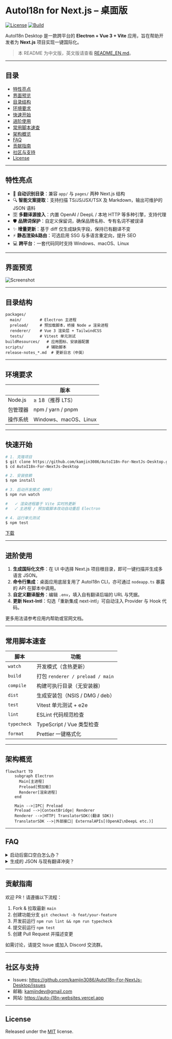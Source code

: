# AutoI18n for Next.js – 桌面版

[![License](https://img.shields.io/badge/License-MIT-green.svg)](./LICENSE)
[![Build](https://img.shields.io/github/actions/workflow/status/kamjin3086/AutoI18n-For-NextJs-Desktop/build.yaml?branch=main&label=build)](https://github.com/kamjin3086/AutoI18n-For-NextJs-Desktop/actions)

AutoI18n Desktop 是一款跨平台的 **Electron + Vue 3 + Vite** 应用，旨在帮助开发者为 **Next.js** 项目实现一键国际化。

> 本 README 为中文版，英文版请查看 [README_EN.md](./README_EN.md)。

---

## 目录

- [特性亮点](#特性亮点)
- [界面预览](#界面预览)
- [目录结构](#目录结构)
- [环境要求](#环境要求)
- [快速开始](#快速开始)
- [进阶使用](#进阶使用)
- [常用脚本速查](#常用脚本速查)
- [架构概览](#架构概览)
- [FAQ](#faq)
- [贡献指南](#贡献指南)
- [社区与支持](#社区与支持)
- [License](#license)

---

## 特性亮点

- 🚀 **自动识别目录**：兼容 `app/` 与 `pages/` 两种 Next.js 结构
- 🔍 **智能文案提取**：支持扫描 TS/JS/JSX/TSX 及 Markdown，输出可维护的 JSON 语料
- 🈳 **多翻译源接入**：内置 OpenAI / DeepL / 本地 HTTP 等多种引擎，支持代理
- 🛡 **品牌词保护**：自定义保留词，确保品牌名称、专有名词不被误译
- ✨ **增量更新**：基于 diff 仅生成缺失字段，保持已有翻译不变
- ⚡️ **静态渲染&路由**：可选启用 SSG 与多语言重定向，提升 SEO
- 💻 **跨平台**：一套代码同时支持 Windows、macOS、Linux

---

## 界面预览

![Screenshot](./assets/screenshot.png)

---

## 目录结构

```text
packages/
  main/        # Electron 主进程
  preload/     # 预加载脚本，桥接 Node ⇄ 渲染进程
  renderer/    # Vue 3 渲染层 + TailwindCSS
  tests/       # Vitest 单元测试
buildResources/   # 应用图标、安装器配置
scripts/          # 辅助脚本
release-notes_*.md  # 更新日志（中英）
```

---

## 环境要求

|              | 版本 |
|--------------|------|
| Node.js      | ≥ 18（推荐 LTS） |
| 包管理器      | npm / yarn / pnpm |
| 操作系统      | Windows、macOS、Linux |

---

## 快速开始

```bash
# 1. 克隆项目
$ git clone https://github.com/kamjin3086/AutoI18n-For-NextJs-Desktop.git
$ cd AutoI18n-For-NextJs-Desktop

# 2. 安装依赖
$ npm install

# 3. 启动开发模式（HMR）
$ npm run watch

#   ✓ 渲染进程基于 Vite 实时热更新
#   ✓ 主进程 / 预加载脚本改动自动重启 Electron

# 4. 运行单元测试
$ npm test
```

[下载](https://auto-i18n-websites.vercel.app/download)

---

## 进阶使用

1. **生成国际化文件**：在 UI 中选择 Next.js 项目根目录，即可一键扫描并生成多语言 JSON。
2. **命令行集成**：桌面应用底层复用了 AutoI18n CLI，亦可通过 `nodeapp.ts` 暴露的 API 在脚本中调用。
3. **自定义翻译服务**：编辑 `.env`，填入自有翻译后端的 URL 与凭据。
4. **更新 Next-Intl**：勾选「重新集成 next-intl」可自动注入 Provider 与 Hook 代码。

更多用法请参考应用内帮助或官网文档。

---

## 常用脚本速查

| 脚本 | 功能 |
|------|------|
| `watch` | 开发模式（含热更新） |
| `build` | 打包 `renderer / preload / main` |
| `compile` | 构建可执行目录（无安装器） |
| `dist` | 生成安装包（NSIS / DMG / deb） |
| `test` | Vitest 单元测试 + e2e |
| `lint` | ESLint 代码规范检查 |
| `typecheck` | TypeScript / Vue 类型检查 |
| `format` | Prettier 一键格式化 |

---

## 架构概览

```mermaid
flowchart TD
    subgraph Electron
      Main[主进程]
      Preload[预加载]
      Renderer[渲染进程]
    end

    Main -->|IPC| Preload
    Preload -->|ContextBridge| Renderer
    Renderer -->|HTTP| TranslatorSDK((翻译 SDK))
    TranslatorSDK -->|外部接口| ExternalAPIs[(OpenAI\nDeepL etc.)]
```

---

## FAQ

<details>
<summary>启动后窗口空白怎么办？</summary>
请检查 Node.js 版本 ≥ 18，且未被公司代理拦截。可尝试 `npm run watch` 查看日志。
</details>

<details>
<summary>生成的 JSON 与现有翻译冲突？</summary>
程序默认进行"增量合并"。如仍被覆盖，请确认 key 无重复或关闭"覆盖已有字段"选项。
</details>

---

## 贡献指南

欢迎 PR！请遵循以下流程：

1. Fork & 拉取最新 `main`
2. 创建功能分支 `git checkout -b feat/your-feature`
3. 开发前运行 `npm run lint && npm run typecheck`
4. 提交前运行 `npm test`
5. 创建 Pull Request 并描述变更

如需讨论，请提交 Issue 或加入 Discord 交流群。

---

## 社区与支持

- Issues: <https://github.com/kamjin3086/AutoI18n-For-NextJs-Desktop/issues>
- 邮箱:  kamjindev@gmail.com
- 网站: https://auto-i18n-websites.vercel.app
---

## License

Released under the [MIT](./LICENSE) license.
